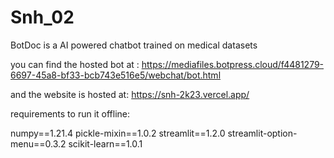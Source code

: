 # Snh_02

 BotDoc is a AI powered chatbot trained on medical datasets

 you can find the hosted bot at : https://mediafiles.botpress.cloud/f4481279-6697-45a8-bf33-bcb743e516e5/webchat/bot.html 

 and the website is hosted at: https://snh-2k23.vercel.app/

 requirements to run it offline:

 numpy==1.21.4
 pickle-mixin==1.0.2
 streamlit==1.2.0
 streamlit-option-menu==0.3.2
 scikit-learn==1.0.1


